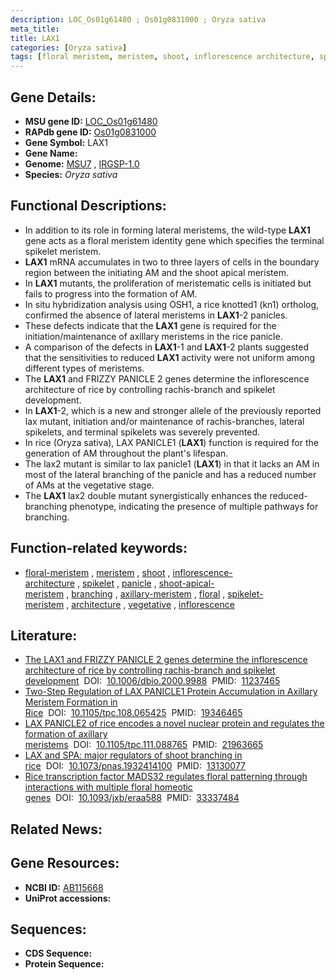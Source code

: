 ```yaml
---
description: LOC_Os01g61480 ; Os01g0831000 ; Oryza sativa
meta_title:
title: LAX1
categories: [Oryza sativa]
tags: [floral meristem, meristem, shoot, inflorescence architecture, spikelet, panicle, shoot apical meristem, branching, axillary meristem, floral, spikelet meristem, architecture, vegetative, inflorescence]
---
```


## Gene Details:
- **MSU gene ID:** [LOC_Os01g61480](http://rice.uga.edu/cgi-bin/ORF_infopage.cgi?orf=LOC_Os01g61480)  
- **RAPdb gene ID:** [Os01g0831000](https://rapdb.dna.affrc.go.jp/locus/?name=Os01g0831000)  
- **Gene Symbol:** LAX1
- **Gene Name:**
- **Genome:**  [MSU7](http://rice.uga.edu/)&nbsp;,&nbsp;[IRGSP-1.0](https://rapdb.dna.affrc.go.jp/download/irgsp1.html)
- **Species:** *Oryza sativa*

## Functional Descriptions:
   - In addition to its role in forming lateral meristems, the wild-type **LAX1** gene acts as a floral meristem identity gene which specifies the terminal spikelet meristem.
   - **LAX1** mRNA accumulates in two to three layers of cells in the boundary region between the initiating AM and the shoot apical meristem.
   - In **LAX1** mutants, the proliferation of meristematic cells is initiated but fails to progress into the formation of AM.
   - In situ hybridization analysis using OSH1, a rice knotted1 (kn1) ortholog, confirmed the absence of lateral meristems in **LAX1**-2 panicles.
   - These defects indicate that the **LAX1** gene is required for the initiation/maintenance of axillary meristems in the rice panicle.
   - A comparison of the defects in **LAX1**-1 and **LAX1**-2 plants suggested that the sensitivities to reduced **LAX1** activity were not uniform among different types of meristems.
   - The **LAX1** and FRIZZY PANICLE 2 genes determine the inflorescence architecture of rice by controlling rachis-branch and spikelet development.
   - In **LAX1**-2, which is a new and stronger allele of the previously reported lax mutant, initiation and/or maintenance of rachis-branches, lateral spikelets, and terminal spikelets was severely prevented.
   - In rice (Oryza sativa), LAX PANICLE1 (**LAX1**) function is required for the generation of AM throughout the plant's lifespan.
   - The lax2 mutant is similar to lax panicle1 (**LAX1**) in that it lacks an AM in most of the lateral branching of the panicle and has a reduced number of AMs at the vegetative stage.
   - The **LAX1** lax2 double mutant synergistically enhances the reduced-branching phenotype, indicating the presence of multiple pathways for branching.

## Function-related keywords:
   - [floral-meristem](/tags/floral-meristem/)&nbsp;,&nbsp;[meristem](/tags/meristem/)&nbsp;,&nbsp;[shoot](/tags/shoot/)&nbsp;,&nbsp;[inflorescence-architecture](/tags/inflorescence-architecture/)&nbsp;,&nbsp;[spikelet](/tags/spikelet/)&nbsp;,&nbsp;[panicle](/tags/panicle/)&nbsp;,&nbsp;[shoot-apical-meristem](/tags/shoot-apical-meristem/)&nbsp;,&nbsp;[branching](/tags/branching/)&nbsp;,&nbsp;[axillary-meristem](/tags/axillary-meristem/)&nbsp;,&nbsp;[floral](/tags/floral/)&nbsp;,&nbsp;[spikelet-meristem](/tags/spikelet-meristem/)&nbsp;,&nbsp;[architecture](/tags/architecture/)&nbsp;,&nbsp;[vegetative](/tags/vegetative/)&nbsp;,&nbsp;[inflorescence](/tags/inflorescence/)

## Literature:
   - [The LAX1 and FRIZZY PANICLE 2 genes determine the inflorescence architecture of rice by controlling rachis-branch and spikelet development](https://www.doi.org/10.1006/dbio.2000.9988)&nbsp;&nbsp;DOI:&nbsp;&nbsp;[10.1006/dbio.2000.9988](https://www.doi.org/10.1006/dbio.2000.9988)&nbsp;&nbsp;PMID:&nbsp;&nbsp;[11237465](https://pubmed.ncbi.nlm.nih.gov/11237465/)
   - [Two-Step Regulation of LAX PANICLE1 Protein Accumulation in Axillary Meristem Formation in Rice](https://www.doi.org/10.1105/tpc.108.065425)&nbsp;&nbsp;DOI:&nbsp;&nbsp;[10.1105/tpc.108.065425](https://www.doi.org/10.1105/tpc.108.065425)&nbsp;&nbsp;PMID:&nbsp;&nbsp;[19346465](https://pubmed.ncbi.nlm.nih.gov/19346465/)
   - [LAX PANICLE2 of rice encodes a novel nuclear protein and regulates the formation of axillary meristems](https://www.doi.org/10.1105/tpc.111.088765)&nbsp;&nbsp;DOI:&nbsp;&nbsp;[10.1105/tpc.111.088765](https://www.doi.org/10.1105/tpc.111.088765)&nbsp;&nbsp;PMID:&nbsp;&nbsp;[21963665](https://pubmed.ncbi.nlm.nih.gov/21963665/)
   - [LAX and SPA: major regulators of shoot branching in rice](https://www.doi.org/10.1073/pnas.1932414100)&nbsp;&nbsp;DOI:&nbsp;&nbsp;[10.1073/pnas.1932414100](https://www.doi.org/10.1073/pnas.1932414100)&nbsp;&nbsp;PMID:&nbsp;&nbsp;[13130077](https://pubmed.ncbi.nlm.nih.gov/13130077/)
   - [Rice transcription factor MADS32 regulates floral patterning through interactions with multiple floral homeotic genes](https://www.doi.org/10.1093/jxb/eraa588)&nbsp;&nbsp;DOI:&nbsp;&nbsp;[10.1093/jxb/eraa588](https://www.doi.org/10.1093/jxb/eraa588)&nbsp;&nbsp;PMID:&nbsp;&nbsp;[33337484](https://pubmed.ncbi.nlm.nih.gov/33337484/)

## Related News:

## Gene Resources:
- **NCBI ID:**  [AB115668](http://www.ncbi.nlm.nih.gov/nuccore/AB115668)
- **UniProt accessions:** [](https://www.uniprot.org/uniprotkb//entry)

## Sequences:
- **CDS Sequence:**
- **Protein Sequence:**
